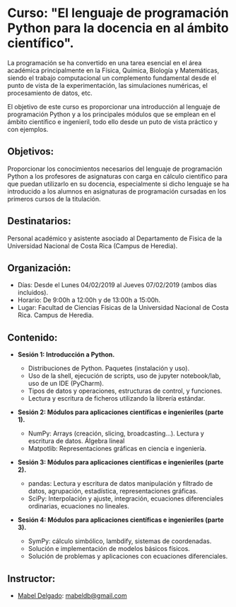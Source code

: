 # Curso: "El lenguaje de programación Python para la docencia en al ámbito científico".

La programación se ha convertido en una tarea esencial en el área académica principalmente en la Física, Química, Biología y Matemáticas, siendo el trabajo computacional un complemento fundamental desde el punto de vista de la experimentación, las simulaciones numéricas, el procesamiento de datos, etc. 

El objetivo de este curso es proporcionar una introducción al lenguaje de programación Python y a los principales módulos que se emplean en el ámbito científico e ingenieril, todo ello desde un puto de vista práctico y con ejemplos.

## Objetivos:

Proporcionar los conocimientos necesarios del lenguaje de programación Python a los profesores de asignaturas con carga en cálculo científico para que puedan utilizarlo en su docencia, especialmente si dicho lenguaje se ha introducido a los alumnos en asignaturas de programación cursadas en los primeros cursos de la titulación.

## Destinatarios:
Personal académico y asistente asociado al Departamento de Fisica de la Universidad Nacional de Costa Rica (Campus de Heredia).


## Organización:
* Días: Desde el Lunes 04/02/2019 al Jueves 07/02/2019 (ambos días incluidos).
* Horario: De 9:00h a 12:00h y de 13:00h a 15:00h.
* Lugar: Facultad de Ciencias Físicas de la Universidad Nacional de Costa Rica. Campus de Heredia.

## Contenido:

* **Sesión 1: Introducción a Python.**
  * Distribuciones de Python. Paquetes (instalación y uso).
  * Uso de la shell, ejecución de scripts, uso de jupyter notebook/lab, uso de un IDE (PyCharm).
  * Tipos de datos y operaciones, estructuras de control, y funciones.
  * Lectura y escritura de ficheros utilizando la librería estándar. 

* **Sesión 2: Módulos para aplicaciones científicas e ingenieriles (parte 1).**
  * NumPy: Arrays (creación, slicing, broadcasting...). Lectura y escritura de datos. Álgebra lineal
  * Matpotlib: Representaciones gráficas en ciencia e ingeniería.

* **Sesión 3: Módulos para aplicaciones científicas e ingenieriles (parte 2).**
  * pandas: Lectura y escritura de datos manipulación y filtrado de datos, agrupación, estadística, representaciones gráficas.
  * SciPy: Interpolación y ajuste, integración, ecuaciones diferenciales ordinarias, ecuaciones no lineales.
 
* **Sesión 4: Módulos para aplicaciones científicas e ingenieriles (parte 3).**
  * SymPy: cálculo simbólico, lambdify, sistemas de coordenadas.
  * Solución e implementación de modelos básicos físicos. 
  * Solución de problemas y aplicaciones con ecuaciones diferenciales.



## Instructor:
* [Mabel Delgado](https://es.linkedin.com/in/mabeldelgadob): mabeldb@gmail.com
